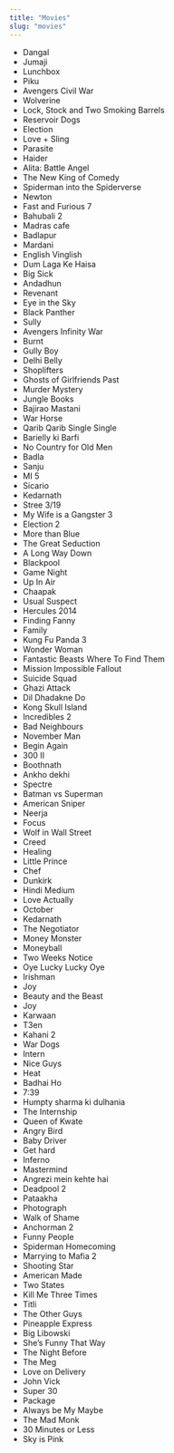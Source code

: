 ```yaml
---
title: "Movies"
slug: "movies"
---
```


- Dangal
- Jumaji
- Lunchbox
- Piku
- Avengers Civil War
- Wolverine
- Lock, Stock and Two Smoking Barrels
- Reservoir Dogs
- Election
- Love + Sling
- Parasite
- Haider
- Alita: Battle Angel
- The New King of Comedy
- Spiderman into the Spiderverse
- Newton
- Fast and Furious 7
- Bahubali 2
- Madras cafe
- Badlapur
- Mardani
- English Vinglish
- Dum Laga Ke Haisa
- Big Sick
- Andadhun
- Revenant
- Eye in the Sky
- Black Panther
- Sully
- Avengers Infinity War
- Burnt
- Gully Boy
- Delhi Belly
- Shoplifters
- Ghosts of Girlfriends Past
- Murder Mystery
- Jungle Books
- Bajirao Mastani
- War Horse
- Qarib Qarib Single Single
- Barielly ki Barfi
- No Country for Old Men
- Badla
- Sanju
- MI 5
- Sicario
- Kedarnath
- Stree 3/19
- My Wife is a Gangster 3
- Election 2
- More than Blue
- The Great Seduction
- A Long Way Down
- Blackpool
- Game Night
- Up In Air
- Chaapak
- Usual Suspect
- Hercules 2014
- Finding Fanny
- Family
- Kung Fu Panda 3
- Wonder Woman
- Fantastic Beasts Where To Find Them
- Mission Impossible Fallout
- Suicide Squad
- Ghazi Attack
- Dil Dhadakne Do
- Kong Skull Island
- Incredibles 2
- Bad Neighbours
- November Man
- Begin Again
- 300 II
- Boothnath
- Ankho dekhi
- Spectre
- Batman vs Superman
- American Sniper
- Neerja
- Focus
- Wolf in Wall Street
- Creed
- Healing
- Little Prince
- Chef
- Dunkirk
- Hindi Medium
- Love Actually
- October
- Kedarnath
- The Negotiator
- Money Monster
- Moneyball
- Two Weeks Notice
- Oye Lucky Lucky Oye
- Irishman
- Joy
- Beauty and the Beast
- Joy
- Karwaan
- T3en
- Kahani 2
- War Dogs
- Intern
- Nice Guys
- Heat
- Badhai Ho
- 7:39
- Humpty sharma ki dulhania
- The Internship
- Queen of Kwate
- Angry Bird
- Baby Driver
- Get hard
- Inferno
- Mastermind
- Angrezi mein kehte hai
- Deadpool 2
- Pataakha
- Photograph
- Walk of Shame
- Anchorman 2
- Funny People
- Spiderman Homecoming
- Marrying to Mafia 2
- Shooting Star
- American Made
- Two States
- Kill Me Three Times
- Titli
- The Other Guys
- Pineapple Express
- Big Libowski
- She’s Funny That Way
- The Night Before
- The Meg
- Love on Delivery
- John Vick
- Super 30
- Package
- Always be My Maybe
- The Mad Monk
- 30 Minutes or Less
- Sky is Pink
